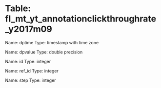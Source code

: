 Table: fl_mt_yt_annotationclickthroughrate_y2017m09
===================================================

Name: dptime
Type: timestamp with time zone

Name: dpvalue
Type: double precision

Name: id
Type: integer

Name: ref_id
Type: integer

Name: step
Type: integer

